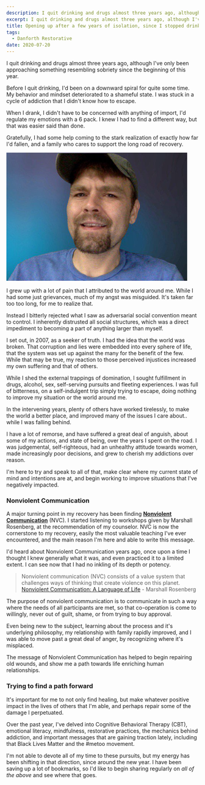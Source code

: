 ```yaml
---
description: I quit drinking and drugs almost three years ago, although I've only been approaching something resembling sobriety since the beginning of this year. 
excerpt: I quit drinking and drugs almost three years ago, although I've only been approaching something resembling sobriety since the beginning of this year. 
title: Opening up after a few years of isolation, since I stopped drinking
tags: 
  - Danforth Restorative
date: 2020-07-20
---
```


I quit drinking and drugs almost three years ago, although I've only been approaching something resembling sobriety since the beginning of this year. 

Before I quit drinking, I'd been on a downward spiral for quite some time. My behavior and mindset deteriorated to a shameful state. I was stuck in a cycle of addiction that I didn't know how to escape. 

When I drank, I didn't have to be concerned with anything of import, I'd regulate my emotions with a 6 pack. I knew I had to find a different way, but that was easier said than done.

Gratefully, I had some help coming to the stark realization of exactly how far I'd fallen, and a family who cares to support the long road of recovery.

<!-- excerpt -->

![](/assets/images/david.jpeg)

I grew up with a lot of pain that I attributed to the world around me. While I had some just grievances, much of my angst was misguided. It's taken far too too long, for me to realize that. 

Instead I bitterly rejected what I saw as adversarial social convention meant to control. I inherently distrusted all social structures, which was a direct impediment to becoming a part of anything larger than myself.

I set out, in 2007, as a seeker of truth. I had the idea that the world was broken. That corruption and lies were embedded into every sphere of life, that the system was set up against the many for the benefit of the few. While that may be true, my reaction to those perceived injustices increased my own suffering and that of others.

While I shed the external trappings of domination, I sought fulfillment in drugs, alcohol, sex, self-serving pursuits and fleeting experiences. I was full of bitterness, on a self-indulgent trip simply trying to escape, doing nothing to improve my situation or the world around me. 

In the intervening years, plenty of others have worked tirelessly, to make the world a better place, and improved many of the issues I care about.. while I was falling behind.

I have a lot of remorse, and have suffered a great deal of anguish, about some of my actions, and state of being, over the years I spent on the road. I was judgemental, self-righteous, had an unhealthy attitude towards women, made increasingly poor decisions, and grew to cherish my addictions over reason.

I'm here to try and speak to all of that, make clear where my current state of mind and intentions are at, and begin working to improve situations that I've negatively impacted.

### Nonviolent Communication

A major turning point in my recovery has been finding [**Nonviolent Communication**](https://baynvc.org/basics-of-nonviolent-communication/) (NVC). I started listening to workshops given by Marshall Rosenberg, at the recommendation of my counselor. NVC is now the cornerstone to my recovery, easily the most valuable teaching I've ever encountered, and the main reason I'm here and able to write this message. 

I'd heard about Nonviolent Communication years ago, once upon a time I thought I knew generally what it was, and even practiced it to a limited extent. I can see now that I had no inkling of its depth or potency. 

> Nonviolent communication (NVC) consists of a value system that challenges ways of thinking that create violence on this planet. 
[Nonviolent Communication: A Language of Life](https://www.cnvc.org/training/resource/book-chapter-1) - Marshall Rosenberg

The purpose of nonviolent communication is to communicate in such a way where the needs of all participants are met, so that co-operation is come to willingly, never out of guilt, shame, or from trying to buy approval.

Even being new to the subject, learning about the process and it's underlying philosophy, my relationship with family rapidly improved, and I was able to move past a great deal of anger, by recognizing where it's misplaced. 

The message of Nonviolent Communication has helped to begin repairing old wounds, and show me a path towards life enriching human relationships. 

### Trying to find a path forward

It's important for me to not only find healing, but make whatever positive impact in the lives of others that I'm able, and perhaps repair some of the damage I perpetuated. 

Over the past year, I've delved into Cognitive Behavioral Therapy (CBT), emotional literacy, mindfulness, restorative practices, the mechanics behind addiction, and important messages that are gaining traction lately, including that Black Lives Matter and the #metoo movement.

I'm not able to devote all of my time to these pursuits, but my energy has been shifting in that direction, since around the new year. I have been saving up a lot of bookmarks, so I'd like to begin sharing regularly on *all of the above* and see where that goes.

